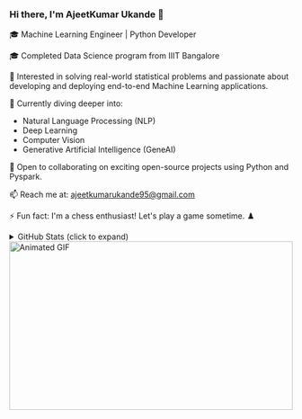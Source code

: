### Hi there, I'm AjeetKumar Ukande 👋

🎓 Machine Learning Engineer | Python Developer

🎓 Completed Data Science program from IIIT Bangalore

🔭 Interested in solving real-world statistical problems and passionate about developing and deploying end-to-end Machine Learning applications.

🌱 Currently diving deeper into:
   - Natural Language Processing (NLP)
   - Deep Learning
   - Computer Vision
   - Generative Artificial Intelligence (GeneAI)

🤝 Open to collaborating on exciting open-source projects using Python and Pyspark.

📫 Reach me at: [ajeetkumarukande95@gmail.com](mailto:ajeetkumarukande95@gmail.com)

⚡ Fun fact: I'm a chess enthusiast! Let's play a game sometime. ♟️

<details>
  <summary>GitHub Stats (click to expand)</summary>
  <br>
  
  <!-- GitHub Stats -->
  <img align="center" src="https://github-readme-stats.vercel.app/api?username=ajeetkumarukande95&show_icons=true&theme=radical">
  
  <br>
  <br>
  
  <!-- Top Languages -->
  [![Top Langs](https://github-readme-stats.vercel.app/api/top-langs/?username=ajeetkumarukande95&layout=compact)](https://github.com/ajeetkumarukande95)
</details>

<!-- Animation -->
<div style="width: 100%; height: 300px; overflow: hidden;">
  <img src="animation.gif" alt="Animated GIF" style="width: 100%; height: auto;">
</div>



